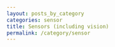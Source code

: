 ```yaml
---
layout: posts_by_category
categories: sensor
title: Sensors (including vision)
permalink: /category/sensor
---
```

